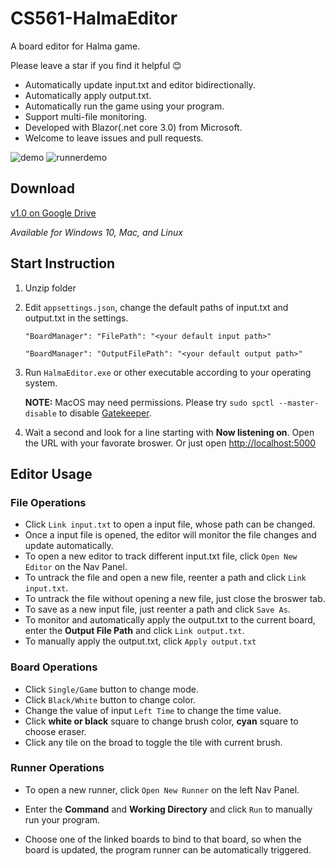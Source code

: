 # CS561-HalmaEditor

A board editor for Halma game.

Please leave a star if you find it helpful :blush:

* Automatically update input.txt and editor bidirectionally.
* Automatically apply output.txt.
* Automatically run the game using your program.
* Support multi-file monitoring.
* Developed with Blazor(.net core 3.0) from Microsoft.
* Welcome to leave issues and pull requests.

![demo](https://drive.google.com/uc?id=17KCGxVDV2CPpe1U3Bv-_8g9O0Yc_quQG)
![runnerdemo](https://drive.google.com/uc?id=1_fUj57pVqFXBliRIaFBiDA2NvJnEhZX9)

## Download

[v1.0 on Google Drive](https://drive.google.com/open?id=1fk8teay6F7fJIZLwGEOB2oT7On7UnP0d)

_Available for Windows 10, Mac, and Linux_

## Start Instruction

1. Unzip folder
1. Edit `appsettings.json`, change the default paths of input.txt and output.txt in the settings.

    `"BoardManager": "FilePath": "<your default input path>"`

    `"BoardManager": "OutputFilePath": "<your default output path>"`

1. Run `HalmaEditor.exe` or other executable according to your operating system. 
    
    **NOTE:** MacOS may need permissions. Please try `sudo spctl --master-disable` to disable [Gatekeeper](https://en.wikipedia.org/wiki/Gatekeeper_(macOS)).
    
1. Wait a second and look for a line starting with **Now listening on**.
    Open the URL with your favorate broswer. Or just open [http://localhost:5000](http://localhost:5000)

## Editor Usage

### File Operations

* Click `Link input.txt` to open a input file, whose path can be changed.
* Once a input file is opened, the editor will monitor the file changes and update automatically.
* To open a new editor to track different input.txt file, click `Open New Editor` on the Nav Panel.
* To untrack the file and open a new file, reenter a path and click `Link input.txt`.
* To untrack the file without opening a new file, just close the broswer tab.
* To save as a new input file, just reenter a path and click `Save As`.
* To monitor and automatically apply the output.txt to the current board, enter the **Output File Path** and click `Link output.txt`.
* To manually apply the output.txt, click `Apply output.txt`

### Board Operations

* Click `Single/Game` button to change mode.
* Click `Black/White` button to change color.
* Change the value of input `Left Time` to change the time value.
* Click __white or black__ square to change brush color, __cyan__ square to choose eraser.
* Click any tile on the broad to toggle the tile with current brush.

### Runner Operations

* To open a new runner, click `Open New Runner` on the left Nav Panel.

* Enter the **Command** and **Working Directory** and click `Run` to manually run your program.

* Choose one of the linked boards to bind to that board, so when the board is updated, the program runner can be automatically triggered.
